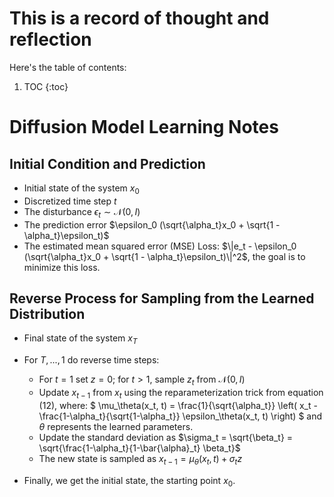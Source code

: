 # This is a record of thought and reflection

Here's the table of contents:

1. TOC
{:toc}

# Diffusion Model Learning Notes

## Initial Condition and Prediction

- Initial state of the system $x_0$
- Discretized time step $t$
- The disturbance $\epsilon_t \sim \mathcal{N}(0, I)$
- The prediction error $\epsilon_0 (\sqrt{\alpha_t}x_0 + \sqrt{1 - \alpha_t}\epsilon_t)$
- The estimated mean squared error (MSE) Loss: $\|e_t - \epsilon_0 (\sqrt{\alpha_t}x_0 + \sqrt{1 - \alpha_t}\epsilon_t)\|^2$, the goal is to minimize this loss.

## Reverse Process for Sampling from the Learned Distribution

- Final state of the system $x_T$
- For $T, ..., 1$ do reverse time steps:
  - For $t = 1$ set $z = 0$; for $t > 1$, sample $z_t$ from $\mathcal{N}(0, I)$
  - Update $x_{t-1}$ from $x_t$ using the reparameterization trick from equation (12), where:
    $
    \mu_\theta(x_t, t) = \frac{1}{\sqrt{\alpha_t}} \left( x_t - \frac{1-\alpha_t}{\sqrt{1-\alpha_t}} \epsilon_\theta(x_t, t) \right)
    $
    and $\theta$ represents the learned parameters.
  - Update the standard deviation as $\sigma_t = \sqrt{\beta_t} = \sqrt{\frac{1-\alpha_t}{1-\bar{\alpha}_t} \beta_t}$
  - The new state is sampled as $x_{t-1} = \mu_\theta(x_t, t) + \sigma_t z$

- Finally, we get the initial state, the starting point $x_0$.


